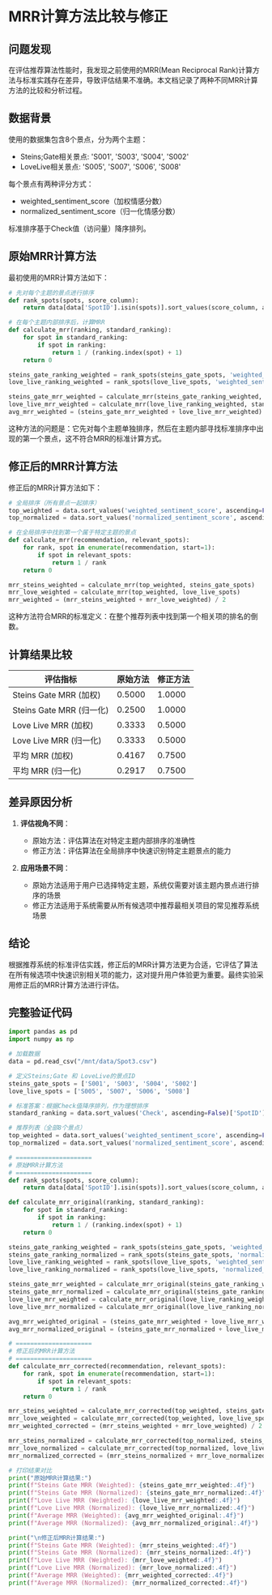 # MRR计算方法比较与修正

## 问题发现

在评估推荐算法性能时，我发现之前使用的MRR(Mean Reciprocal Rank)计算方法与标准实践存在差异，导致评估结果不准确。本文档记录了两种不同MRR计算方法的比较和分析过程。

## 数据背景

使用的数据集包含8个景点，分为两个主题：
- Steins;Gate相关景点: 'S001', 'S003', 'S004', 'S002'
- LoveLive相关景点: 'S005', 'S007', 'S006', 'S008'

每个景点有两种评分方式：
- weighted_sentiment_score（加权情感分数）
- normalized_sentiment_score（归一化情感分数）

标准排序基于Check值（访问量）降序排列。

## 原始MRR计算方法

最初使用的MRR计算方法如下：

```python
# 先对每个主题的景点进行排序
def rank_spots(spots, score_column):
    return data[data['SpotID'].isin(spots)].sort_values(score_column, ascending=False)['SpotID'].tolist()

# 在每个主题内部排序后，计算MRR
def calculate_mrr(ranking, standard_ranking):
    for spot in standard_ranking:
        if spot in ranking:
            return 1 / (ranking.index(spot) + 1)
    return 0

steins_gate_ranking_weighted = rank_spots(steins_gate_spots, 'weighted_sentiment_score')
love_live_ranking_weighted = rank_spots(love_live_spots, 'weighted_sentiment_score')

steins_gate_mrr_weighted = calculate_mrr(steins_gate_ranking_weighted, standard_ranking)
love_live_mrr_weighted = calculate_mrr(love_live_ranking_weighted, standard_ranking)
avg_mrr_weighted = (steins_gate_mrr_weighted + love_live_mrr_weighted) / 2
```

这种方法的问题是：它先对每个主题单独排序，然后在主题内部寻找标准排序中出现的第一个景点，这不符合MRR的标准计算方式。

## 修正后的MRR计算方法

修正后的MRR计算方法如下：

```python
# 全局排序（所有景点一起排序）
top_weighted = data.sort_values('weighted_sentiment_score', ascending=False)['SpotID'].tolist()
top_normalized = data.sort_values('normalized_sentiment_score', ascending=False)['SpotID'].tolist()

# 在全局排序中找到第一个属于特定主题的景点
def calculate_mrr(recommendation, relevant_spots):
    for rank, spot in enumerate(recommendation, start=1):
        if spot in relevant_spots:
            return 1 / rank
    return 0

mrr_steins_weighted = calculate_mrr(top_weighted, steins_gate_spots)
mrr_love_weighted = calculate_mrr(top_weighted, love_live_spots)
mrr_weighted = (mrr_steins_weighted + mrr_love_weighted) / 2
```

这种方法符合MRR的标准定义：在整个推荐列表中找到第一个相关项的排名的倒数。

## 计算结果比较

| 评估指标 | 原始方法 | 修正方法 |
|---------|---------|---------|
| Steins Gate MRR (加权) | 0.5000 | 1.0000 |
| Steins Gate MRR (归一化) | 0.2500 | 1.0000 |
| Love Live MRR (加权) | 0.3333 | 0.5000 |
| Love Live MRR (归一化) | 0.3333 | 0.5000 |
| 平均 MRR (加权) | 0.4167 | 0.7500 |
| 平均 MRR (归一化) | 0.2917 | 0.7500 |

## 差异原因分析

1. **评估视角不同**：
   - 原始方法：评估算法在对特定主题内部排序的准确性
   - 修正方法：评估算法在全局排序中快速识别特定主题景点的能力

2. **应用场景不同**：
   - 原始方法适用于用户已选择特定主题，系统仅需要对该主题内景点进行排序的场景
   - 修正方法适用于系统需要从所有候选项中推荐最相关项目的常见推荐系统场景

## 结论

根据推荐系统的标准评估实践，修正后的MRR计算方法更为合适，它评估了算法在所有候选项中快速识别相关项的能力，这对提升用户体验更为重要。最终实验采用修正后的MRR计算方法进行评估。

## 完整验证代码

```python
import pandas as pd
import numpy as np

# 加载数据
data = pd.read_csv("/mnt/data/Spot3.csv")

# 定义Steins;Gate 和 LoveLive的景点ID
steins_gate_spots = ['S001', 'S003', 'S004', 'S002']
love_live_spots = ['S005', 'S007', 'S006', 'S008']

# 标准答案：根据Check值降序排列，作为理想排序
standard_ranking = data.sort_values('Check', ascending=False)['SpotID'].tolist()

# 推荐列表（全部8个景点）
top_weighted = data.sort_values('weighted_sentiment_score', ascending=False)['SpotID'].tolist()
top_normalized = data.sort_values('normalized_sentiment_score', ascending=False)['SpotID'].tolist()

# =====================
# 原始MRR计算方法
# =====================
def rank_spots(spots, score_column):
    return data[data['SpotID'].isin(spots)].sort_values(score_column, ascending=False)['SpotID'].tolist()

def calculate_mrr_original(ranking, standard_ranking):
    for spot in standard_ranking:
        if spot in ranking:
            return 1 / (ranking.index(spot) + 1)
    return 0

steins_gate_ranking_weighted = rank_spots(steins_gate_spots, 'weighted_sentiment_score')
steins_gate_ranking_normalized = rank_spots(steins_gate_spots, 'normalized_sentiment_score')
love_live_ranking_weighted = rank_spots(love_live_spots, 'weighted_sentiment_score')
love_live_ranking_normalized = rank_spots(love_live_spots, 'normalized_sentiment_score')

steins_gate_mrr_weighted = calculate_mrr_original(steins_gate_ranking_weighted, standard_ranking)
steins_gate_mrr_normalized = calculate_mrr_original(steins_gate_ranking_normalized, standard_ranking)
love_live_mrr_weighted = calculate_mrr_original(love_live_ranking_weighted, standard_ranking)
love_live_mrr_normalized = calculate_mrr_original(love_live_ranking_normalized, standard_ranking)

avg_mrr_weighted_original = (steins_gate_mrr_weighted + love_live_mrr_weighted) / 2
avg_mrr_normalized_original = (steins_gate_mrr_normalized + love_live_mrr_normalized) / 2

# =====================
# 修正后的MRR计算方法
# =====================
def calculate_mrr_corrected(recommendation, relevant_spots):
    for rank, spot in enumerate(recommendation, start=1):
        if spot in relevant_spots:
            return 1 / rank
    return 0

mrr_steins_weighted = calculate_mrr_corrected(top_weighted, steins_gate_spots)
mrr_love_weighted = calculate_mrr_corrected(top_weighted, love_live_spots)
mrr_weighted_corrected = (mrr_steins_weighted + mrr_love_weighted) / 2

mrr_steins_normalized = calculate_mrr_corrected(top_normalized, steins_gate_spots)
mrr_love_normalized = calculate_mrr_corrected(top_normalized, love_live_spots)
mrr_normalized_corrected = (mrr_steins_normalized + mrr_love_normalized) / 2

# 打印结果对比
print("原始MRR计算结果:")
print(f"Steins Gate MRR (Weighted): {steins_gate_mrr_weighted:.4f}")
print(f"Steins Gate MRR (Normalized): {steins_gate_mrr_normalized:.4f}")
print(f"Love Live MRR (Weighted): {love_live_mrr_weighted:.4f}")
print(f"Love Live MRR (Normalized): {love_live_mrr_normalized:.4f}")
print(f"Average MRR (Weighted): {avg_mrr_weighted_original:.4f}")
print(f"Average MRR (Normalized): {avg_mrr_normalized_original:.4f}")

print("\n修正后MRR计算结果:")
print(f"Steins Gate MRR (Weighted): {mrr_steins_weighted:.4f}")
print(f"Steins Gate MRR (Normalized): {mrr_steins_normalized:.4f}")
print(f"Love Live MRR (Weighted): {mrr_love_weighted:.4f}")
print(f"Love Live MRR (Normalized): {mrr_love_normalized:.4f}")
print(f"Average MRR (Weighted): {mrr_weighted_corrected:.4f}")
print(f"Average MRR (Normalized): {mrr_normalized_corrected:.4f}")
```
